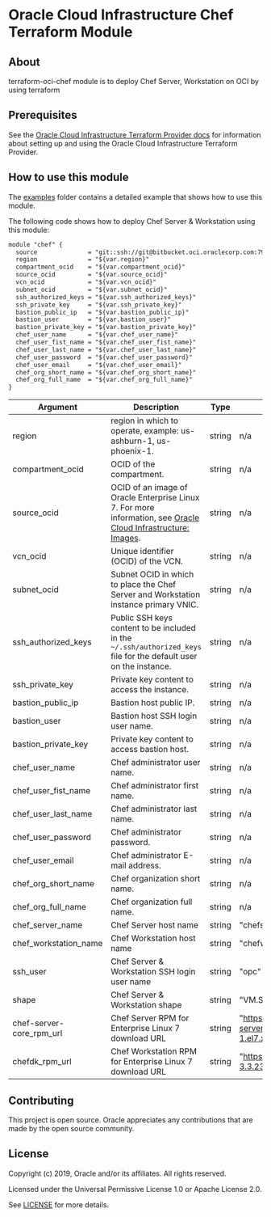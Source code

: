 # Oracle Cloud Infrastructure Chef Terraform Module
## About
terraform-oci-chef module is to deploy Chef Server, Workstation on OCI by using terraform

## Prerequisites
See the [Oracle Cloud Infrastructure Terraform Provider docs](https://www.terraform.io/docs/providers/oci/index.html) for information about setting up and using the Oracle Cloud Infrastructure Terraform Provider.
## How to use this module

The [examples](./examples) folder contains a detailed example that shows how to use this module.

The following code shows how to deploy Chef Server & Workstation using this module:

```txt
module "chef" {
  source              = "git::ssh://git@bitbucket.oci.oraclecorp.com:7999/tfs/terraform-oci-chef.git"
  region              = "${var.region}"
  compartment_ocid    = "${var.compartment_ocid}"
  source_ocid         = "${var.source_ocid}"
  vcn_ocid            = "${var.vcn_ocid}"
  subnet_ocid         = "${var.subnet_ocid}"
  ssh_authorized_keys = "${var.ssh_authorized_keys}"
  ssh_private_key     = "${var.ssh_private_key}"
  bastion_public_ip   = "${var.bastion_public_ip}"
  bastion_user        = "${var.bastion_user}"
  bastion_private_key = "${var.bastion_private_key}"
  chef_user_name      = "${var.chef_user_name}"
  chef_user_fist_name = "${var.chef_user_fist_name}"
  chef_user_last_name = "${var.chef_user_last_name}"
  chef_user_password  = "${var.chef_user_password}"
  chef_user_email     = "${var.chef_user_email}"
  chef_org_short_name = "${var.chef_org_short_name}"
  chef_org_full_name  = "${var.chef_org_full_name}"
}

```
Argument | Description | Type | Default | Required
--- | --- | --- | --- | ---
region | region in which to operate, example: us-ashburn-1, us-phoenix-1. | string | n/a | yes
compartment_ocid | OCID of the compartment. | string | n/a | yes
source_ocid | OCID of an image of Oracle Enterprise Linux 7. For more information, see [Oracle Cloud Infrastructure: Images](https://docs.cloud.oracle.com/iaas/images/). | string | n/a | yes
vcn_ocid | Unique identifier (OCID) of the VCN. | string | n/a | yes
subnet_ocid |  Subnet OCID in which to place the Chef Server and Workstation instance primary VNIC. | string | n/a | yes
ssh_authorized_keys | Public SSH keys content to be included in the `~/.ssh/authorized_keys` file for the default user on the instance. | string | n/a | yes
ssh_private_key | Private key content to access the instance. | string | n/a | yes
bastion_public_ip | Bastion host public IP. | string | n/a | yes
bastion_user | Bastion host SSH login user name. | string | n/a | yes
bastion_private_key | Private key content to access bastion host. | string | n/a | yes
chef_user_name | Chef administrator user name. | string | n/a | yes
chef_user_fist_name | Chef administrator first name. | string | n/a | yes
chef_user_last_name | Chef administrator last name. | string | n/a | yes
chef_user_password | Chef administrator password. | string | n/a | yes
chef_user_email | Chef administrator E-mail address. | string | n/a | yes
chef_org_short_name | Chef organization short name. | string | n/a | yes
chef_org_full_name | Chef organization full name. | string | n/a | yes
chef_server_name | Chef Server host name | string | "chefserver" | no
chef_workstation_name | Chef Workstation host name | string | "chefworkstation" |no
ssh_user | Chef Server & Workstation SSH login user name | string | "opc" | no
shape | Chef Server & Workstation shape | string | "VM.Standard2.1" | no
chef-server-core_rpm_url | Chef Server RPM for Enterprise Linux 7 download URL | string | "https://packages.chef.io/files/stable/chef-server/12.18.14/el/7/chef-server-core-12.18.14-1.el7.x86_64.rpm" | no
chefdk_rpm_url | Chef Workstation RPM for Enterprise Linux 7 download URL | string | "https://packages.chef.io/files/stable/chefdk/3.3.23/el/7/chefdk-3.3.23-1.el7.x86_64.rpm" | no

## Contributing

This project is open source. Oracle appreciates any contributions that are made by the open source community.
## License
Copyright (c) 2019, Oracle and/or its affiliates. All rights reserved.

Licensed under the Universal Permissive License 1.0 or Apache License 2.0.

See [LICENSE](LICENSE.txt) for more details.